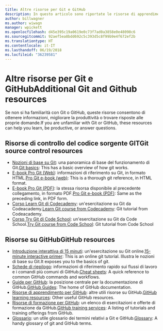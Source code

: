 ```yaml
---
title: Altre risorse per Git e GitHub
description: In questo articolo sono riportate le risorse di apprendimento per Git e GitHub consigliate per aggiungere contributi a docs.microsoft.com.
author: billwagner
ms.author: wiwagn
manager: wpickett
ms.openlocfilehash: d45e395c19a0619e0c73f7ad0a3858e0e48098c6
ms.sourcegitcommit: 92aef5ea8bdd692c5c393d5c8f99b9e4f672ef2b
ms.translationtype: HT
ms.contentlocale: it-IT
ms.lasthandoff: 06/19/2018
ms.locfileid: "36239581"
---
```

# <a name="additional-git-and-github-resources"></a><span data-ttu-id="c6462-103">Altre risorse per Git e GitHub</span><span class="sxs-lookup"><span data-stu-id="c6462-103">Additional Git and Github resources</span></span>

<span data-ttu-id="c6462-104">Se non si ha familiarità con Git o GitHub, queste risorse consentono di ottenere informazioni, migliorare la produttività o trovare risposte alle proprie domande.</span><span class="sxs-lookup"><span data-stu-id="c6462-104">If you are unfamiliar with Git or GitHub, these resources can help you learn, be productive, or answer questions.</span></span>

## <a name="git-source-control-resources"></a><span data-ttu-id="c6462-105">Risorse di controllo del codice sorgente GIT</span><span class="sxs-lookup"><span data-stu-id="c6462-105">Git source control resources</span></span>

- <span data-ttu-id="c6462-106">[Nozioni di base su Git](https://go.microsoft.com/fwlink/?linkid=853939): una panoramica di base del funzionamento di Git.</span><span class="sxs-lookup"><span data-stu-id="c6462-106">[Git basics](https://go.microsoft.com/fwlink/?linkid=853939): This has a basic overview of how git works.</span></span>
- <span data-ttu-id="c6462-107">[E-book Pro Git (Web)](https://go.microsoft.com/fwlink/?linkid=853940): informazioni di riferimento su Git, in formato HTML.</span><span class="sxs-lookup"><span data-stu-id="c6462-107">[Pro Git e-book (web)](https://go.microsoft.com/fwlink/?linkid=853940): This is a thorough git reference, in HTML format.</span></span>
- <span data-ttu-id="c6462-108">[E-book Pro Git (PDF)](https://progit2.s3.amazonaws.com/en/2016-03-22-f3531/progit-en.1084.pdf): la stessa risorsa disponibile al precedente collegamento, in formato PDF.</span><span class="sxs-lookup"><span data-stu-id="c6462-108">[Pro Git e-book (PDF)](https://progit2.s3.amazonaws.com/en/2016-03-22-f3531/progit-en.1084.pdf): Same as the preceding link, in PDF form.</span></span>
- <span data-ttu-id="c6462-109">[Corso Learn Git di Codecademy](https://www.codecademy.com/learn/learn-git): un'esercitazione su Git da Codeacademy.</span><span class="sxs-lookup"><span data-stu-id="c6462-109">[Learn Git course from Codecademy](https://www.codecademy.com/learn/learn-git): Git tutorial from Codeacademy.</span></span>
- <span data-ttu-id="c6462-110">[Corso Try Git di Code School](https://www.codeschool.com/courses/try-git): un'esercitazione su Git da Code School.</span><span class="sxs-lookup"><span data-stu-id="c6462-110">[Try Git course from Code School](https://www.codeschool.com/courses/try-git): Git tutorial from Code School</span></span>

## <a name="github-resources"></a><span data-ttu-id="c6462-111">Risorse su GitHub</span><span class="sxs-lookup"><span data-stu-id="c6462-111">GitHub resources</span></span>

- <span data-ttu-id="c6462-112">[Introduzione interattiva di 15 minuti](https://try.github.io/): un'esercitazione su Git online.</span><span class="sxs-lookup"><span data-stu-id="c6462-112">[15-minute interactive primer](https://try.github.io/): This is an online git tutorial.</span></span> <span data-ttu-id="c6462-113">Illustra le nozioni di base su Git.</span><span class="sxs-lookup"><span data-stu-id="c6462-113">It exposes you to the basics of git.</span></span>
- <span data-ttu-id="c6462-114">[Schede di riepilogo](https://go.microsoft.com/fwlink/?linkid=853941): informazioni di riferimento rapido sui flussi di lavoro e i comandi più comuni di GitHub.</span><span class="sxs-lookup"><span data-stu-id="c6462-114">[Cheat sheets](https://go.microsoft.com/fwlink/?linkid=853941): A quick reference to common GitHub commands and workflows.</span></span>
- <span data-ttu-id="c6462-115">[Guide per GitHub](https://guides.github.com/): la posizione centrale per la documentazione di GitHub.</span><span class="sxs-lookup"><span data-stu-id="c6462-115">[GitHub Guides](https://guides.github.com/): The home of GitHub documentation.</span></span>
- <span data-ttu-id="c6462-116">[Risorse di apprendimento per GitHub](https://help.github.com/articles/git-and-github-learning-resources/): altre utili risorse su GitHub.</span><span class="sxs-lookup"><span data-stu-id="c6462-116">[GitHub learning resources](https://help.github.com/articles/git-and-github-learning-resources/): Other useful GitHub resources.</span></span>
- <span data-ttu-id="c6462-117">[Risorse di formazione per GitHub](https://services.github.com/training/): un elenco di esercitazioni e offerte di formazione da GitHub.</span><span class="sxs-lookup"><span data-stu-id="c6462-117">[GitHub training services](https://services.github.com/training/): A listing of tutorials and training offerings from GitHub.</span></span>
- <span data-ttu-id="c6462-118">[Glossario](https://help.github.com/articles/github-glossary): un utile glossario dei termini relativi a Git e GitHub.</span><span class="sxs-lookup"><span data-stu-id="c6462-118">[Glossary](https://help.github.com/articles/github-glossary): A handy glossary of git and GitHub terms.</span></span>
